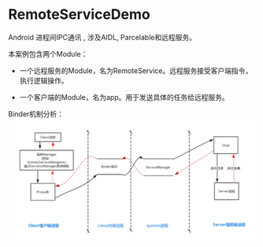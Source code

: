 # RemoteServiceDemo
Android 进程间IPC通讯 , 涉及AIDL, Parcelable和远程服务。

本案例包含两个Module：

- 一个远程服务的Module，名为RemoteService。远程服务接受客户端指令，执行逻辑操作。

- 一个客户端的Module，名为app。用于发送具体的任务给远程服务。

Binder机制分析：
![images](https://github.com/13767004362/RemoteServiceDemo/blob/master/picture/Binder%E9%80%9A%E8%AE%AF%E6%9C%BA%E5%88%B6.png)

